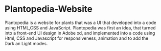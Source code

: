 # Plantopedia-Website
Plantopedia is a website for plants that was a UI that developed into a code using HTML,CSS and JavaScript.
Plantopedia was first an idea, that turned into a front-end UI design in Adobe xd, and implemented into a code using Html,
CSS and Javascript for responsiveness, animation and to add the Dark an Light modes.
